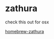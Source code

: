 # zathura

check this out for osx

[homebrew-zathura](https://github.com/zegervdv/homebrew-zathura)
